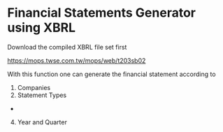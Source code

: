 # Financial Statements Generator using XBRL

Download the compiled XBRL file set first

https://mops.twse.com.tw/mops/web/t203sb02


With this function one can generate the financial statement according to

1. Companies
2. Statement Types
* 

4. Year and Quarter
